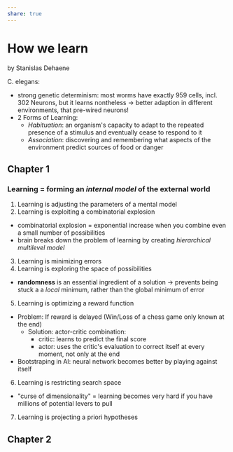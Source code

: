 ```yaml
---
share: true
---
```



# How we learn
by Stanislas Dehaene

C. elegans: 
- strong genetic determinism: most worms have exactly 959 cells, incl. 302 Neurons, but it learns nontheless -> better adaption in different environments, that pre-wired neurons!
- 2 Forms of Learning:
	- *Habituation*: an organism's capacity to adapt to the repeated presence of a stimulus and eventually cease to respond to it
	- *Association*: discovering and remembering what aspects of the environment predict sources of food or danger

## Chapter 1

### Learning = forming an *internal model* of the external world

1. Learning is adjusting the parameters of a mental model
2. Learning is exploiting a combinatorial explosion
- combinatorial explosion = exponential increase when you combine even a small number of possibilities
- brain breaks down the problem of learning by creating *hierarchical multilevel model*
3. Learning is minimizing errors
4. Learning is exploring the space of possibilities
- **randomness** is an essential ingredient of a solution -> prevents being stuck a a *local* minimum, rather than the global minimum of error
5. Learning is optimizing a reward function
- Problem: If reward is delayed (Win/Loss of a chess game only known at the end)
	- Solution: actor-critic combination:
		- critic: learns to predict the final score
		- actor: uses the critic's evaluation to correct itself at every moment, not only at the end
- Bootstraping in AI: neural network becomes better by playing against itself
6. Learning is restricting search space
- "curse of dimensionality" = learning becomes very hard if you have millions of potential levers to pull
7. Learning is projecting a priori hypotheses


## Chapter 2
